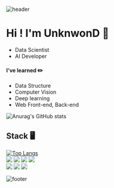 ![header](https://capsule-render.vercel.app/api?type=waving&animation=twinkling&reversal=true&color=auto&height=300&section=header&text=UnKnwon%20:D&fontSize=80)

# Hi ! I'm UnknwonD 📁
- Data Scientist
- AI Developer

#### I've learned ✏️
- Data Structure 
- Computer Vision
- Deep learning
- Web Front-end, Back-end


![Anurag's GitHub stats](https://github-readme-stats.vercel.app/api?username=UnknwonD&show_icons=true)


## Stack 🖥
[![Top Langs](https://github-readme-stats.vercel.app/api/top-langs/?username=UnknwonD&layout=compact)](https://github.com/anuraghazra/github-readme-stats)
<br/>
![](https://img.shields.io/badge/-React-%2361DAFB?style=flat-square&logo=React&logoColor=white) ![](https://img.shields.io/badge/-JavaScript-F7DF1E?style=flat-square&logo=JavaScript&logoColor=black) ![](https://img.shields.io/badge/-HTML5-E34F26?style=flat-square&logo=HTML5&logoColor=white) ![](https://img.shields.io/badge/-CSS3-1572B6?style=flat-square&logo=CSS3&logoColor=white)
<br/>
![](https://img.shields.io/badge/-Python-3776AB?style=flat-square&logo=Python&logoColor=white) 
![](https://img.shields.io/badge/-Django-092E20?style=flat-square&logo=Django&logoColor=white)
![](https://img.shields.io/badge/-Node.js-339933?style=flat-square&logo=Node.js&logoColor=white)

![footer](https://capsule-render.vercel.app/api?type=waving&&reversal=true&color=auto&section=footer)
